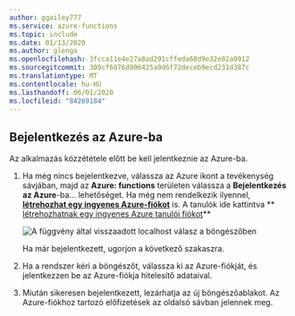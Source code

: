 ```yaml
---
author: ggailey777
ms.service: azure-functions
ms.topic: include
ms.date: 01/13/2020
ms.author: glenga
ms.openlocfilehash: 3fcca11e4e27a8ad291cffeda68d9e32e02a0912
ms.sourcegitcommit: 309cf6876d906425a0d6f72deceb9ecd231d387c
ms.translationtype: MT
ms.contentlocale: hu-HU
ms.lasthandoff: 06/01/2020
ms.locfileid: "84269184"
---
```

## <a name="sign-in-to-azure"></a>Bejelentkezés az Azure-ba

Az alkalmazás közzététele előtt be kell jelentkeznie az Azure-ba. 

1. Ha még nincs bejelentkezve, válassza az Azure ikont a tevékenység sávjában, majd az **Azure: functions** területen válassza a **Bejelentkezés az Azure**-ba... lehetőséget. Ha még nem rendelkezik ilyennel, **[létrehozhat egy ingyenes Azure-fiókot](https://azure.microsoft.com/free/)** is. A tanulók ide kattintva ** [létrehozhatnak egy ingyenes Azure tanulói fiókot](https://azure.microsoft.com/free/students/)**

    ![A függvény által visszaadott localhost válasz a böngészőben](./media/functions-sign-in-vs-code/functions-sign-into-azure.png)

    Ha már bejelentkezett, ugorjon a következő szakaszra.

1. Ha a rendszer kéri a böngészőt, válassza ki az Azure-fiókját, és jelentkezzen be az Azure-fiókja hitelesítő adataival. 

1. Miután sikeresen bejelentkezett, lezárhatja az új böngészőablakot. Az Azure-fiókhoz tartozó előfizetések az oldalsó sávban jelennek meg.
